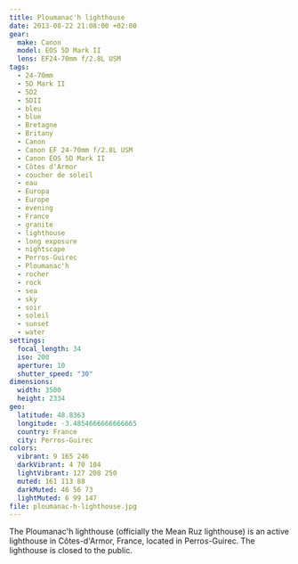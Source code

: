 ```yaml
---
title: Ploumanac'h lighthouse
date: 2013-08-22 21:08:00 +02:00
gear:
  make: Canon
  model: EOS 5D Mark II
  lens: EF24-70mm f/2.8L USM
tags:
  - 24-70mm
  - 5D Mark II
  - 5D2
  - 5DII
  - bleu
  - blue
  - Bretagne
  - Britany
  - Canon
  - Canon EF 24-70mm f/2.8L USM
  - Canon EOS 5D Mark II
  - Côtes d'Armor
  - coucher de soleil
  - eau
  - Europa
  - Europe
  - evening
  - France
  - granite
  - lighthouse
  - long exposure
  - nightscape
  - Perros-Guirec
  - Ploumanac'h
  - rocher
  - rock
  - sea
  - sky
  - soir
  - soleil
  - sunset
  - water
settings:
  focal_length: 34
  iso: 200
  aperture: 10
  shutter_speed: "30"
dimensions:
  width: 3500
  height: 2334
geo:
  latitude: 48.8363
  longitude: -3.4854666666666665
  country: France
  city: Perros-Guirec
colors:
  vibrant: 9 165 246
  darkVibrant: 4 70 104
  lightVibrant: 127 208 250
  muted: 161 113 88
  darkMuted: 46 56 73
  lightMuted: 6 99 147
file: ploumanac-h-lighthouse.jpg
---
```


The Ploumanac'h lighthouse (officially the Mean Ruz lighthouse) is an active lighthouse in Côtes-d'Armor, France, located in Perros-Guirec. The lighthouse is closed to the public.
